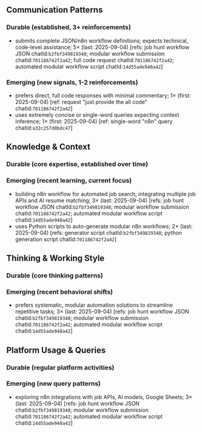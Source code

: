 ## Communication Patterns
### Durable (established, 3+ reinforcements)
- submits complete JSON/n8n workflow definitions; expects technical, code-level assistance; 5× (last: 2025-09-04) [refs: job hunt workflow JSON chatId:`b2fbf349819348`; modular workflow submission chatId:`701186742f2a42`; full code request chatId:`701186742f2a42`; automated modular workflow script chatId:`14d55ade940a42`]

### Emerging (new signals, 1-2 reinforcements)
- prefers direct, full code responses with minimal commentary; 1× (first: 2025-09-04) [ref: request "just provide the all code" chatId:`701186742f2a42`]
- uses extremely concise or single-word queries expecting context inference; 1× (first: 2025-09-04) [ref: single-word "n8n" query chatId:`a32c257d0bdc47`]

## Knowledge & Context
### Durable (core expertise, established over time)

### Emerging (recent learning, current focus)
- building n8n workflow for automated job search; integrating multiple job APIs and AI resume matching; 3× (last: 2025-09-04) [refs: job hunt workflow JSON chatId:`b2fbf349819348`; modular workflow submission chatId:`701186742f2a42`; automated modular workflow script chatId:`14d55ade940a42`]
- uses Python scripts to auto-generate modular n8n workflows; 2× (last: 2025-09-04) [refs: generator script chatId:`b2fbf349819348`; python generation script chatId:`701186742f2a42`]

## Thinking & Working Style
### Durable (core thinking patterns)

### Emerging (recent behavioral shifts)
- prefers systematic, modular automation solutions to streamline repetitive tasks; 3× (last: 2025-09-04) [refs: job hunt workflow JSON chatId:`b2fbf349819348`; modular workflow submission chatId:`701186742f2a42`; automated modular workflow script chatId:`14d55ade940a42`]

## Platform Usage & Queries
### Durable (regular platform activities)

### Emerging (new query patterns)
- exploring n8n integrations with job APIs, AI models, Google Sheets; 3× (last: 2025-09-04) [refs: job hunt workflow JSON chatId:`b2fbf349819348`; modular workflow submission chatId:`701186742f2a42`; automated modular workflow script chatId:`14d55ade940a42`]